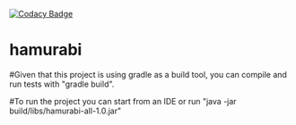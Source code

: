 [![Codacy Badge](https://api.codacy.com/project/badge/Grade/6b4c6b43680246809dd1da81795ca369)](https://www.codacy.com/app/jtellez/hamurabi?utm_source=github.com&amp;utm_medium=referral&amp;utm_content=Jtellez86/hamurabi&amp;utm_campaign=Badge_Grade)
# hamurabi
#Given that this project is using gradle as a build tool, you can compile and run tests with "gradle build".

#To run the project you can start from an IDE or run "java -jar build/libs/hamurabi-all-1.0.jar"